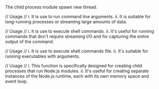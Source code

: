 <!-- What is child process -->
The child process module spawn new thread.

<!-- Spawn -->
// Usage //
i. It is use to run command line arguments.
ii. It is suitable for long-running processes or streaming large amounts of data.


<!-- exec -->
// Usage //
i. It is use to execute shell commands.
ii. It's useful for running commands that don't require streaming I/O and for capturing the entire output of the command.


<!-- execFile -->
// Usage //
i. It is use to execute shell commands file.
ii. It's suitable for running executables with arguments.


<!-- fork -->
// Usage //
i. This function is specifically designed for creating child processes that run Node.js modules.
ii. It's useful for creating separate instances of the Node.js runtime, each with its own memory space and event loop.